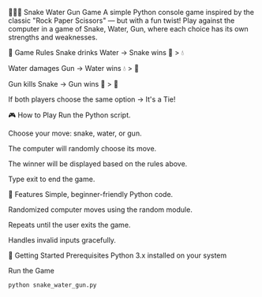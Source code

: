 🐍💧🔫 Snake Water Gun Game
A simple Python console game inspired by the classic "Rock Paper Scissors" — but with a fun twist! 
Play against the computer in a game of Snake, Water, Gun, where each choice has its own strengths and weaknesses.

📌 Game Rules
Snake drinks Water → Snake wins 🐍 > 💧

Water damages Gun → Water wins 💧 > 🔫

Gun kills Snake → Gun wins 🔫 > 🐍

If both players choose the same option → It's a Tie!

🎮 How to Play
Run the Python script.

Choose your move: snake, water, or gun.

The computer will randomly choose its move.

The winner will be displayed based on the rules above.

Type exit to end the game.

🧠 Features
Simple, beginner-friendly Python code.

Randomized computer moves using the random module.

Repeats until the user exits the game.

Handles invalid inputs gracefully.

🚀 Getting Started
Prerequisites
Python 3.x installed on your system

Run the Game
```bash
python snake_water_gun.py
